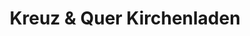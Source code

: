 ---
title: "Kreuz & Quer Kirchenladen"
url: /bad-harzburg/kreuz-und-quer-kirchenladen/
shop: Allgemein
---